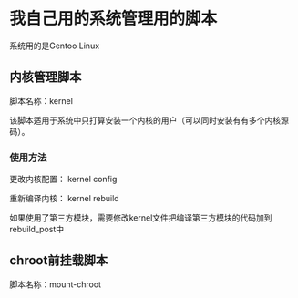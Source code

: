 我自己用的系统管理用的脚本
=========================

系统用的是Gentoo Linux

内核管理脚本
---------------

脚本名称：kernel

该脚本适用于系统中只打算安装一个内核的用户（可以同时安装有有多个内核源码）。

### 使用方法

更改内核配置： kernel config

重新编译内核： kernel rebuild

如果使用了第三方模块，需要修改kernel文件把编译第三方模块的代码加到rebuild_post中


chroot前挂载脚本
------------------

脚本名称：mount-chroot
